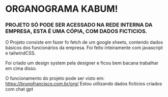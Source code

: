 # ORGANOGRAMA KABUM!

### PROJETO SÓ PODE SER ACESSADO NA REDE INTERNA DA EMPRESA, ESTA É UMA CÓPIA, COM DADOS FICTICIOS.


O Projeto consiste em fazer fo fetch de um google sheets, contendo dados básicos dos funcionários da empresa.
Foi feito inteiramente com javascript e tailwindCSS.

Foi criado um design system pela designer e ficou bem bacana trabalhar em cima disso.

O funcionamento do projeto pode ser visto em: https://brunofrancisco.com.br/org/
Estou utilizando dados ficticios criados com chat gpt

